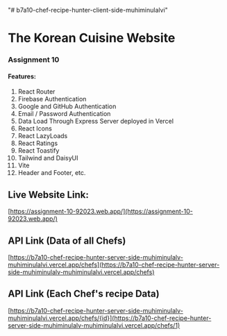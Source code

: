"# b7a10-chef-recipe-hunter-client-side-muhiminulalvi" 

# The Korean Cuisine Website 

### Assignment 10

#### Features:
1. React Router
2. Firebase Authentication
3. Google and GitHub Authentication
4. Email / Password Authentication
5. Data Load Through Express Server deployed in Vercel
6. React Icons
7. React LazyLoads
8. React Ratings
9. React Toastify
10. Tailwind and DaisyUI
11. Vite
12. Header and Footer, etc.

## Live Website Link:

[https://assignment-10-92023.web.app/](https://assignment-10-92023.web.app/)

## API Link (Data of all Chefs)

[https://b7a10-chef-recipe-hunter-server-side-muhiminulalv-muhiminulalvi.vercel.app/chefs](https://b7a10-chef-recipe-hunter-server-side-muhiminulalv-muhiminulalvi.vercel.app/chefs)

## API Link (Each Chef's recipe Data)
[https://b7a10-chef-recipe-hunter-server-side-muhiminulalv-muhiminulalvi.vercel.app/chefs/{id}](https://b7a10-chef-recipe-hunter-server-side-muhiminulalv-muhiminulalvi.vercel.app/chefs/1)